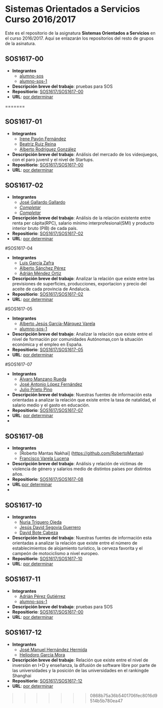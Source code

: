 Sistemas Orientados a Servicios Curso 2016/2017
===================

Este es el repositorio de la asignatura **Sistemas Orientados a Servicios** en el curso 2016/2017. Aquí se enlazarán los repositorios del resto de grupos de la asinatura.

## SOS1617-00

- **Integrantes**
  - [alumno-sos](https://github.com/alumno-sos)
  - [alumno-sos-1](https://github.com/alumno-sos-1)
- **Descripción breve del trabajo**: pruebas para SOS
- **Repositiorio**: [SOS1617/SOS1617-00](https://github.com/SOS1617/SOS1617-00)
- **URL**: [por determinar](#)

=======

## SOS1617-01

- **Integrantes**
  - [Irene Pavón Fernández](https://github.com/1993irene)
  - [Beatriz Ruiz Reina](https://github.com/alumno-sos-1)
  - [Alberto Rodríguez González](https://github.com/AlbertoAxel)
- **Descripción breve del trabajo**: Análisis del mercado de los videojuegos, con el paro juvenil y el nivel de Startups.
- **Repositiorio**: [SOS1617/SOS1617-00](https://github.com/SOS1617/SOS1617-01)
- **URL**: [por determinar](#)

## SOS1617-02

- **Integrantes**
  - [José Gallardo Gallardo](https://github.com/Sojer23)
  - [*Completar* ](https://github.com/Usuario1)
  - [*Completar*](https://github.com/Usuario2)
- **Descripción breve del trabajo**: Análisis de la relación existente entre renta per cápita(RPC), salario mínimo interprofesional(SMI) y producto interior bruto (PIB) de cada país.
- **Repositiorio**: [SOS1617/SOS1617-02](https://github.com/SOS1617/SOS1617-02)
- **URL**: [por determinar](#)

#SOS1617-04

- **Integrantes**
  - [Luis García Zafra](https://github.com/luisgzafra)
  - [Alberto Sánchez Pérez ](https://github.com/albsanper)
  - [Adrián Méndez Ortiz](https://github.com/AdrianMnd)
- **Descripción breve del trabajo**: Analizar la relación que existe entre las previsiones de superficies, producciones, exportacion y precio del aceite de cada provincia de Andalucía. 
- **Repositiorio**: [SOS1617/SOS1617-02](https://github.com/SOS1617/SOS1617-04)
- **URL**: [por determinar](#)

#SOS1617-05

- **Integrantes**
  - [Alberto Jesús García-Márquez Varela](https://github.com/Albertogmv)
  - [alumno-sos-1](https://github.com/alumno-sos-1)
- **Descripción breve del trabajo**: Analizar la relación que existe entre el nivel de formación por comunidades Autónomas,con la situación económica y el empleo en España.
- **Repositiorio**: [SOS1617/SOS1617-05](https://github.com/SOS1617/SOS1617-05)
- **URL**: [por determinar](#)
 
#SOS1617-07

- **Integrantes**
  - [Álvaro Manzano Rueda](https://github.com/NSMMANZANO)
  - [José Antonio López Fernández ](https://github.com/joslopfer5)
  - [Julio Prieto Pino](https://github.com/julpripin)
- **Descripción breve del trabajo**: Nuestras fuentes de información esta orientadas a analizar la relación que existe entre la tasa de natalidad, el salario medio y el gasto en educación.
- **Repositiorio**: [SOS1617/SOS1617-07](https://github.com/SOS1617/SOS1617-07)
- **URL**: [por determinar](#)
- 
## SOS1617-08

- **Integrantes**
  - [Roberto Mantas Nakhai] (https://github.com/RobertoMantas)
  - [Francisco Varela Lucena](https://github.com/fravarluc)
- **Descripción breve del trabajo**: Análisis y relación de víctimas de violencia de género y salarios medio de distintos países por distintos años.
- **Repositiorio**: [SOS1617/SOS1617-08](https://github.com/SOS1617/SOS1617-08)
- **URL**:[por determinar](#)
- 
## SOS1617-10

- **Integrantes**
  - [Nuria Triguero Ojeda](https://github.com/nurtrioje)
  - [Jesús David Segovia Guerrero](https://github.com/jesusguerre)
  - [David Bote Cabeza](https://github.com/daboca92) 
- **Descripción breve del trabajo**: Nuestras fuentes de información esta orientadas a analizar la relación que existe entre el número de establecimientos de alojamiento turístico, la cerveza favorita y el campeón de motociclismo a nivel europeo.
- **Repositiorio**: [SOS1617/SOS1617-10](https://github.com/SOS1617/SOS1617-10)
- **URL**: [por determinar](#)

## SOS1617-11

- **Integrantes**
  - [Adrián Pérez Gutiérrez](https://github.com/adrpergut)
  - [alumno-sos-1](https://github.com/alumno-sos-1)
- **Descripción breve del trabajo**: pruebas para SOS
- **Repositiorio**: [SOS1617/SOS1617-00](https://github.com/SOS1617/SOS1617-11)
- **URL**: [por determinar](#)


## SOS1617-12

- **Integrantes**
  - [José Manuel Hernández Hermida](https://github.com/jomaher)
  - [Heliodoro García Mora](https://github.com/heliogm1)
- **Descripción breve del trabajo**: Relación que existe entre el nivel de inversión en I+D y enseñanza, la difusión de software libre por parte de las universidades y la posición de las universidades en el rankingde Shanghai
- **Repositiorio**: [SOS1617/SOS1617-12](https://github.com/SOS1617/SOS1617-12)
- **URL**: [por determinar](#)
>>>>>>> 0868b75a36b5401706fec8016d9514b5b780ea47
